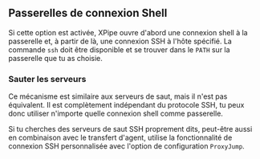 ## Passerelles de connexion Shell

Si cette option est activée, XPipe ouvre d'abord une connexion shell à la passerelle et, à partir de là, une connexion SSH à l'hôte spécifié. La commande `ssh` doit être disponible et se trouver dans le `PATH` sur la passerelle que tu as choisie.

### Sauter les serveurs

Ce mécanisme est similaire aux serveurs de saut, mais il n'est pas équivalent. Il est complètement indépendant du protocole SSH, tu peux donc utiliser n'importe quelle connexion shell comme passerelle.

Si tu cherches des serveurs de saut SSH proprement dits, peut-être aussi en combinaison avec le transfert d'agent, utilise la fonctionnalité de connexion SSH personnalisée avec l'option de configuration `ProxyJump`.